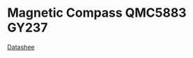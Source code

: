 Magnetic Compass QMC5883 GY237
==============================


[Datashee](http://wiki.epalsite.com/images/7/72/QMC5883L-Datasheet-1.0.pdf)

